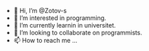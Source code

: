 - 👋 Hi, I’m @Zotov-s
- 👀 I’m interested in programming.
- 🌱 I’m currently learnin  in universitet.
- 💞️ I’m looking to collaborate on programmists.
- 📫 How to reach me ...

<!---
Zotov-s/Zotov-s is a ✨ special ✨ repository because its `README.md` (this file) appears on your GitHub profile.
You can click the Preview link to take a look at your changes.
--->
